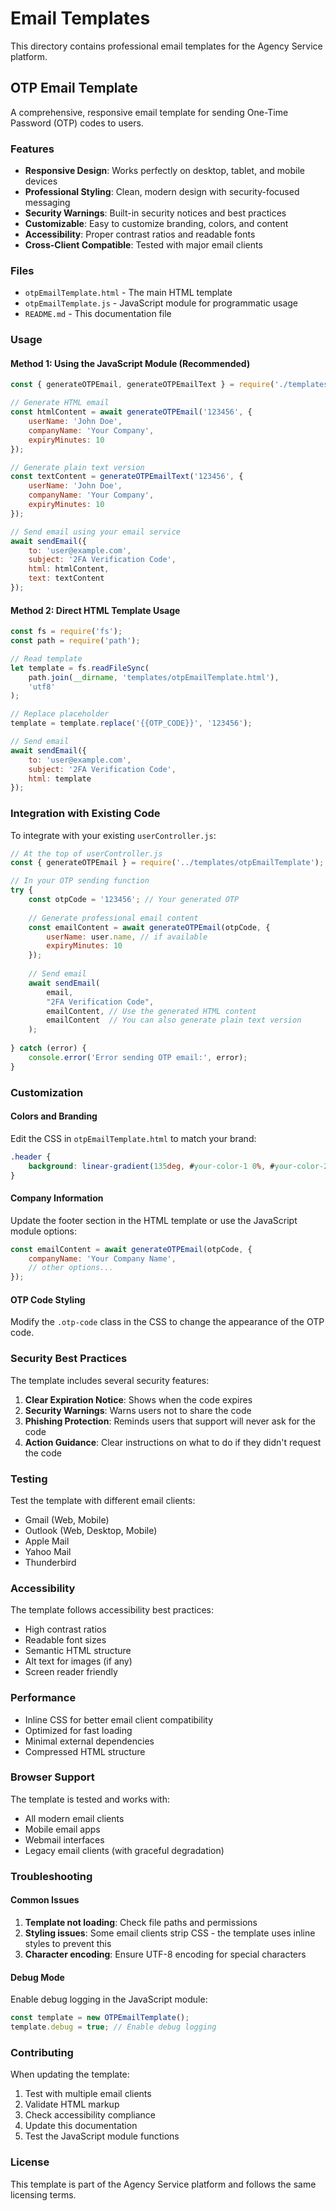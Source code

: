# Email Templates

This directory contains professional email templates for the Agency Service platform.

## OTP Email Template

A comprehensive, responsive email template for sending One-Time Password (OTP) codes to users.

### Features

- **Responsive Design**: Works perfectly on desktop, tablet, and mobile devices
- **Professional Styling**: Clean, modern design with security-focused messaging
- **Security Warnings**: Built-in security notices and best practices
- **Customizable**: Easy to customize branding, colors, and content
- **Accessibility**: Proper contrast ratios and readable fonts
- **Cross-Client Compatible**: Tested with major email clients

### Files

- `otpEmailTemplate.html` - The main HTML template
- `otpEmailTemplate.js` - JavaScript module for programmatic usage
- `README.md` - This documentation file

### Usage

#### Method 1: Using the JavaScript Module (Recommended)

```javascript
const { generateOTPEmail, generateOTPEmailText } = require('./templates/otpEmailTemplate');

// Generate HTML email
const htmlContent = await generateOTPEmail('123456', {
    userName: 'John Doe',
    companyName: 'Your Company',
    expiryMinutes: 10
});

// Generate plain text version
const textContent = generateOTPEmailText('123456', {
    userName: 'John Doe',
    companyName: 'Your Company',
    expiryMinutes: 10
});

// Send email using your email service
await sendEmail({
    to: 'user@example.com',
    subject: '2FA Verification Code',
    html: htmlContent,
    text: textContent
});
```

#### Method 2: Direct HTML Template Usage

```javascript
const fs = require('fs');
const path = require('path');

// Read template
let template = fs.readFileSync(
    path.join(__dirname, 'templates/otpEmailTemplate.html'), 
    'utf8'
);

// Replace placeholder
template = template.replace('{{OTP_CODE}}', '123456');

// Send email
await sendEmail({
    to: 'user@example.com',
    subject: '2FA Verification Code',
    html: template
});
```

### Integration with Existing Code

To integrate with your existing `userController.js`:

```javascript
// At the top of userController.js
const { generateOTPEmail } = require('../templates/otpEmailTemplate');

// In your OTP sending function
try {
    const otpCode = '123456'; // Your generated OTP
    
    // Generate professional email content
    const emailContent = await generateOTPEmail(otpCode, {
        userName: user.name, // if available
        expiryMinutes: 10
    });
    
    // Send email
    await sendEmail(
        email,
        "2FA Verification Code",
        emailContent, // Use the generated HTML content
        emailContent  // You can also generate plain text version
    );
    
} catch (error) {
    console.error('Error sending OTP email:', error);
}
```

### Customization

#### Colors and Branding

Edit the CSS in `otpEmailTemplate.html` to match your brand:

```css
.header {
    background: linear-gradient(135deg, #your-color-1 0%, #your-color-2 100%);
}
```

#### Company Information

Update the footer section in the HTML template or use the JavaScript module options:

```javascript
const emailContent = await generateOTPEmail(otpCode, {
    companyName: 'Your Company Name',
    // other options...
});
```

#### OTP Code Styling

Modify the `.otp-code` class in the CSS to change the appearance of the OTP code.

### Security Best Practices

The template includes several security features:

1. **Clear Expiration Notice**: Shows when the code expires
2. **Security Warnings**: Warns users not to share the code
3. **Phishing Protection**: Reminds users that support will never ask for the code
4. **Action Guidance**: Clear instructions on what to do if they didn't request the code

### Testing

Test the template with different email clients:

- Gmail (Web, Mobile)
- Outlook (Web, Desktop, Mobile)
- Apple Mail
- Yahoo Mail
- Thunderbird

### Accessibility

The template follows accessibility best practices:

- High contrast ratios
- Readable font sizes
- Semantic HTML structure
- Alt text for images (if any)
- Screen reader friendly

### Performance

- Inline CSS for better email client compatibility
- Optimized for fast loading
- Minimal external dependencies
- Compressed HTML structure

### Browser Support

The template is tested and works with:

- All modern email clients
- Mobile email apps
- Webmail interfaces
- Legacy email clients (with graceful degradation)

### Troubleshooting

#### Common Issues

1. **Template not loading**: Check file paths and permissions
2. **Styling issues**: Some email clients strip CSS - the template uses inline styles to prevent this
3. **Character encoding**: Ensure UTF-8 encoding for special characters

#### Debug Mode

Enable debug logging in the JavaScript module:

```javascript
const template = new OTPEmailTemplate();
template.debug = true; // Enable debug logging
```

### Contributing

When updating the template:

1. Test with multiple email clients
2. Validate HTML markup
3. Check accessibility compliance
4. Update this documentation
5. Test the JavaScript module functions

### License

This template is part of the Agency Service platform and follows the same licensing terms.